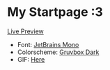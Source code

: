 # My Startpage :3

[Live Preview](https://fewly-torch-1861.github.io/startpage/)

- Font: [JetBrains Mono](https://www.jetbrains.com/lp/mono/)
- Colorscheme: [Gruvbox Dark](https://github.com/morhetz/gruvbox/)
- GIF: [Here](https://www.reddit.com/r/wholesomeyuri/comments/1o1p46g/project_sekai/)
